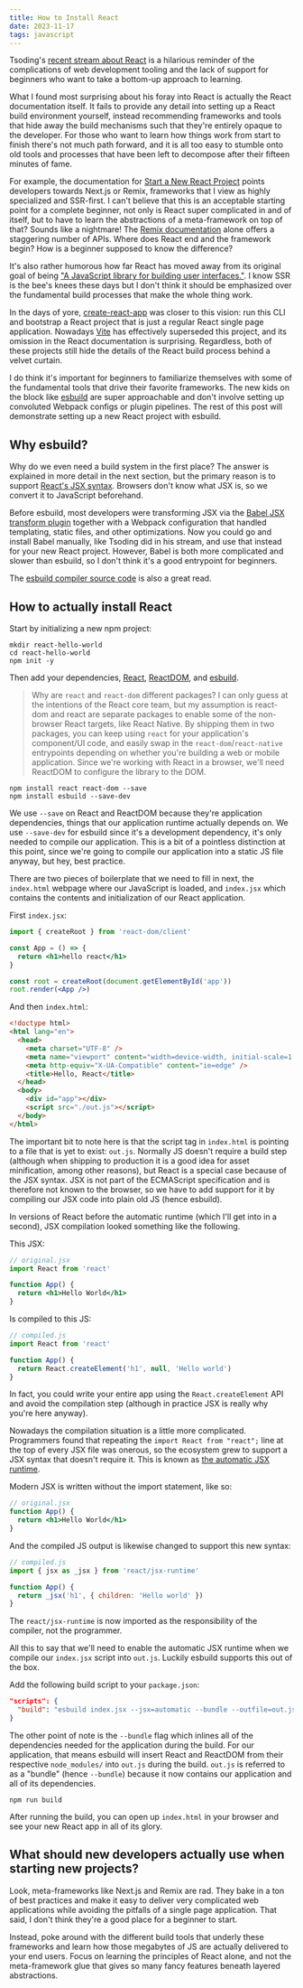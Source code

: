 ```yaml
---
title: How to Install React
date: 2023-11-17
tags: javascript
---
```


Tsoding's [recent stream about React](https://youtu.be/XAGCULPO_DE) is a
hilarious reminder of the complications of web development tooling and the lack
of support for beginners who want to take a bottom-up approach to learning.

What I found most surprising about his foray into React is actually the React
documentation itself. It fails to provide any detail into setting up a React
build environment yourself, instead recommending frameworks and tools that hide
away the build mechanisms such that they're entirely opaque to the developer.
For those who want to learn how things work from start to finish there's not
much path forward, and it is all too easy to stumble onto old tools and
processes that have been left to decompose after their fifteen minutes of fame.

For example, the documentation for
[Start a New React Project](https://react.dev/learn/start-a-new-react-project)
points developers towards Next.js or Remix, frameworks that I view as highly
specialized and SSR-first. I can't believe that this is an acceptable starting
point for a complete beginner, not only is React super complicated in and of
itself, but to have to learn the abstractions of a meta-framework on top of
that? Sounds like a nightmare! The
[Remix documentation](https://remix.run/docs/en/main) alone offers a staggering
number of APIs. Where does React end and the framework begin? How is a beginner
supposed to know the difference?

It's also rather humorous how far React has moved away from its original goal of
being
["A JavaScript library for building user interfaces."](https://web.archive.org/web/20171228052523/https://reactjs.org/).
I know SSR is the bee's knees these days but I don't think it should be
emphasized over the fundamental build processes that make the whole thing work.

In the days of yore, [create-react-app](https://create-react-app.dev/) was
closer to this vision: run this CLI and bootstrap a React project that is just a
regular React single page application. Nowadays [Vite](https://vitejs.dev/) has
effectively superseded this project, and its omission in the React documentation
is surprising. Regardless, both of these projects still hide the details of the
React build process behind a velvet curtain.

I do think it's important for beginners to familiarize themselves with some of
the fundamental tools that drive their favorite frameworks. The new kids on the
block like [esbuild](https://esbuild.github.io/) are super approachable and
don't involve setting up convoluted Webpack configs or plugin pipelines. The
rest of this post will demonstrate setting up a new React project with esbuild.

## Why esbuild?

Why do we even need a build system in the first place? The answer is explained
in more detail in the next section, but the primary reason is to support
[React's JSX syntax](https://react.dev/learn/writing-markup-with-jsx). Browsers
don't know what JSX is, so we convert it to JavaScript beforehand.

Before esbuild, most developers were transforming JSX via the
[Babel JSX transform plugin](https://babeljs.io/docs/babel-plugin-transform-react-jsx)
together with a Webpack configuration that handled templating, static files, and
other optimizations. Now you could go and install Babel manually, like Tsoding
did in his stream, and use that instead for your new React project. However,
Babel is both more complicated and slower than esbuild, so I don't think it's a
good entrypoint for beginners.

The [esbuild compiler source code](https://github.com/evanw/esbuild) is also a
great read.

## How to actually install React

Start by initializing a new npm project:

```shell
mkdir react-hello-world
cd react-hello-world
npm init -y
```

Then add your dependencies, [React](https://www.npmjs.com/package/react),
[ReactDOM](https://www.npmjs.com/package/react-dom), and
[esbuild](https://www.npmjs.com/package/esbuild).

> Why are `react` and `react-dom` different packages? I can only guess at the
> intentions of the React core team, but my assumption is react-dom and react
> are separate packages to enable some of the non-browser React targets, like
> React Native. By shipping them in two packages, you can keep using `react` for
> your application's component/UI code, and easily swap in the
> `react-dom`/`react-native` entrypoints depending on whether you're building a
> web or mobile application. Since we're working with React in a browser, we'll
> need ReactDOM to configure the library to the DOM.

```shell
npm install react react-dom --save
npm install esbuild --save-dev
```

We use `--save` on React and ReactDOM because they're application dependencies,
things that our application runtime actually depends on. We use `--save-dev` for
esbuild since it's a development dependency, it's only needed to compile our
application. This is a bit of a pointless distinction at this point, since we're
going to compile our application into a static JS file anyway, but hey, best
practice.

There are two pieces of boilerplate that we need to fill in next, the
`index.html` webpage where our JavaScript is loaded, and `index.jsx` which
contains the contents and initialization of our React application.

First `index.jsx`:

```jsx
import { createRoot } from 'react-dom/client'

const App = () => {
  return <h1>hello react</h1>
}

const root = createRoot(document.getElementById('app'))
root.render(<App />)
```

And then `index.html`:

```html
<!doctype html>
<html lang="en">
  <head>
    <meta charset="UTF-8" />
    <meta name="viewport" content="width=device-width, initial-scale=1.0" />
    <meta http-equiv="X-UA-Compatible" content="ie=edge" />
    <title>Hello, React</title>
  </head>
  <body>
    <div id="app"></div>
    <script src="./out.js"></script>
  </body>
</html>
```

The important bit to note here is that the script tag in `index.html` is
pointing to a file that is yet to exist: `out.js`. Normally JS doesn't require a
build step (although when shipping to production it is a good idea for asset
minification, among other reasons), but React is a special case because of the
JSX syntax. JSX is not part of the ECMAScript specification and is therefore not
known to the browser, so we have to add support for it by compiling our JSX code
into plain old JS (hence esbuild).

In versions of React before the automatic runtime (which I'll get into in a
second), JSX compilation looked something like the following.

This JSX:

```jsx
// original.jsx
import React from 'react'

function App() {
  return <h1>Hello World</h1>
}
```

Is compiled to this JS:

```js
// compiled.js
import React from 'react'

function App() {
  return React.createElement('h1', null, 'Hello world')
}
```

In fact, you could write your entire app using the `React.createElement` API and
avoid the compilation step (although in practice JSX is really why you're here
anyway).

Nowadays the compilation situation is a little more complicated. Programmers
found that repeating the `import React from "react";` line at the top of every
JSX file was onerous, so the ecosystem grew to support a JSX syntax that doesn't
require it. This is known as
[the automatic JSX runtime](https://legacy.reactjs.org/blog/2020/09/22/introducing-the-new-jsx-transform.html).

Modern JSX is written without the import statement, like so:

```jsx
// original.jsx
function App() {
  return <h1>Hello World</h1>
}
```

And the compiled JS output is likewise changed to support this new syntax:

```js
// compiled.js
import { jsx as _jsx } from 'react/jsx-runtime'

function App() {
  return _jsx('h1', { children: 'Hello world' })
}
```

The `react/jsx-runtime` is now imported as the responsibility of the compiler,
not the programmer.

All this to say that we'll need to enable the automatic JSX runtime when we
compile our `index.jsx` script into `out.js`. Luckily esbuild supports this out
of the box.

Add the following build script to your `package.json`:

```json
"scripts": {
  "build": "esbuild index.jsx --jsx=automatic --bundle --outfile=out.js"
}
```

The other point of note is the `--bundle` flag which inlines all of the
dependencies needed for the application during the build. For our application,
that means esbuild will insert React and ReactDOM from their respective
`node_modules/` into `out.js` during the build. `out.js` is referred to as a
"bundle" (hence `--bundle`) because it now contains our application and all of
its dependencies.

```shell
npm run build
```

After running the build, you can open up `index.html` in your browser and see
your new React app in all of its glory.

## What should new developers actually use when starting new projects?

Look, meta-frameworks like Next.js and Remix are rad. They bake in a ton of best
practices and make it easy to deliver very complicated web applications while
avoiding the pitfalls of a single page application. That said, I don't think
they're a good place for a beginner to start.

Instead, poke around with the different build tools that underly these
frameworks and learn how those megabytes of JS are actually delivered to your
end users. Focus on learning the principles of React alone, and not the
meta-framework glue that gives so many fancy features beneath layered
abstractions.
